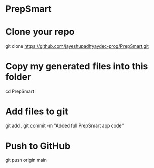 # PrepSmart
# Clone your repo
git clone https://github.com/jayeshupadhyaydec-prog/PrepSmart.git

# Copy my generated files into this folder
cd PrepSmart

# Add files to git
git add .
git commit -m "Added full PrepSmart app code"

# Push to GitHub
git push origin main
